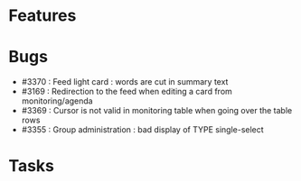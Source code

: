 # Features


# Bugs

 - #3370 : Feed light card : words are cut in summary text 
 - #3169 : Redirection to the feed when editing a card from monitoring/agenda
 - #3369 : Cursor is not valid in monitoring table when going over the table rows
 - #3355 : Group administration : bad display of TYPE single-select

# Tasks
